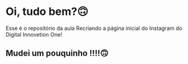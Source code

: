 # Oi, tudo bem?🙃

Esse é o repositório da aula Recriando a página inicial do Instagram do Digital Innovetion One!

## Mudei um pouquinho !!!!🙃
